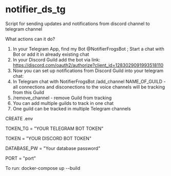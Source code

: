 # notifier_ds_tg
Script for sending updates and notifications from discord channel to telegram channel

What actions can it do?

1) In your Telegram App, find my Bot @NotifierFrogsBot ; Start a chat with Bot or add it in already existing chat
2) In your Discord Guild add the bot via link: https://discord.com/oauth2/authorize?client_id=1283029091993518110
3) Now you can set up notifications from Discord Guild into your telegram chat:
4) In Telegram chat with NotifierFrogsBot /add_channel NAME_OF_GUILD - all connections and disconections to the voice channels will be tracking from this Guild
5) /remove_channel - remove Guild from tracking
6) You can add multiple guilds to track in one chat
7) One guild can be tracked in multiple Telegram channels

CREATE .env

TOKEN_TG = "YOUR TELEGRAM BOT TOKEN"

TOKEN = "YOUR DISCORD BOT TOKEN"

DATABASE_PW = "Your database password"

PORT = "port"

To run: 
docker-compose up --build

